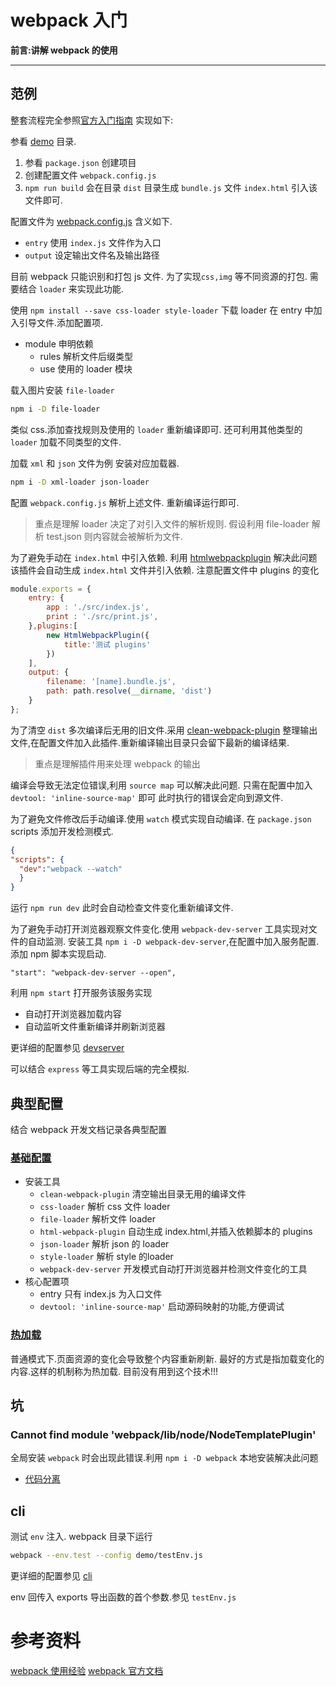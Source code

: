 webpack 入门
===
**前言:讲解 webpack 的使用**

---

## 

## 范例
整套流程完全参照[官方入门指南](https://webpack.js.org/guides/getting-started/)
实现如下:


参看 [demo](demo) 目录.

1. 参看 `package.json` 创建项目
2. 创建配置文件 `webpack.config.js`
3. `npm run build` 会在目录 `dist` 目录生成 `bundle.js` 文件
`index.html` 引入该文件即可.

配置文件为 [webpack.config.js](demo/webpack.config.js) 含义如下.

* `entry` 使用 `index.js` 文件作为入口 
* `output` 设定输出文件名及输出路径
 
目前 webpack 只能识别和打包 js 文件.
为了实现`css,img` 等不同资源的打包.
需要结合 `loader` 来实现此功能.

使用 `npm install --save css-loader style-loader` 下载 loader
在 entry 中加入引导文件.添加配置项.

* module 申明依赖
    * rules 解析文件后缀类型
    * use 使用的 loader 模块
    
载入图片安装 `file-loader`
```bash
npm i -D file-loader 
```

类似 css.添加查找规则及使用的 `loader` 重新编译即可.
还可利用其他类型的 `loader` 加载不同类型的文件.

加载 `xml` 和 `json` 文件为例
安装对应加载器.
```bash
npm i -D xml-loader json-loader 
```

配置 `webpack.config.js` 解析上述文件.
重新编译运行即可.

> 重点是理解 loader 决定了对引入文件的解析规则.
假设利用 file-loader 解析 test.json 则内容就会被解析为文件.

为了避免手动在 `index.html` 中引入依赖.
利用 [htmlwebpackplugin](https://webpack.js.org/plugins/html-webpack-plugin/) 解决此问题
该插件会自动生成 `index.html` 文件并引入依赖.
注意配置文件中 plugins 的变化

```js
module.exports = {
    entry: {
        app : './src/index.js',
        print : './src/print.js',
    },plugins:[
        new HtmlWebpackPlugin({
            title:'测试 plugins'
        })
    ],
    output: {
        filename: '[name].bundle.js',
        path: path.resolve(__dirname, 'dist')
    }
};
```

为了清空 `dist` 多次编译后无用的旧文件.采用
[clean-webpack-plugin](https://github.com/johnagan/clean-webpack-plugin)
整理输出文件,在配置文件加入此插件.重新编译输出目录只会留下最新的编译结果.

> 重点是理解插件用来处理 webpack 的输出

编译会导致无法定位错误,利用 `source map` 可以解决此问题.
只需在配置中加入 `devtool: 'inline-source-map'` 即可
此时执行的错误会定向到源文件.

为了避免文件修改后手动编译.使用 `watch` 模式实现自动编译.
在 `package.json` scripts 添加开发检测模式.
```json
{
"scripts": {
  "dev":"webpack --watch"
  }
}
``` 

运行 `npm run dev` 此时会自动检查文件变化重新编译文件.

为了避免手动打开浏览器观察文件变化.使用 `webpack-dev-server` 工具实现对文件的自动监测.
安装工具 `npm i -D webpack-dev-server`,在配置中加入服务配置.
添加 npm 脚本实现启动.

```
"start": "webpack-dev-server --open",
```

利用 `npm start` 打开服务该服务实现
* 自动打开浏览器加载内容
* 自动监听文件重新编译并刷新浏览器

更详细的配置参见 [devserver](https://webpack.js.org/configuration/dev-server/)

可以结合 `express` 等工具实现后端的完全模拟.


## 典型配置
结合 webpack 开发文档记录各典型配置

### [基础配置](typical_config/basic)
* 安装工具
    * `clean-webpack-plugin` 清空输出目录无用的编译文件
    * `css-loader` 解析 css 文件 loader
    * `file-loader` 解析文件 loader
    * `html-webpack-plugin` 自动生成 index.html,并插入依赖脚本的 plugins
    * `json-loader` 解析 json 的 loader
    * `style-loader` 解析 style 的loader
    * `webpack-dev-server` 开发模式自动打开浏览器并检测文件变化的工具
* 核心配置项
    * entry 只有 index.js 为入口文件
    * `devtool: 'inline-source-map'` 启动源码映射的功能,方便调试
### [热加载](https://webpack.js.org/guides/hot-module-replacement/)
普通模式下.页面资源的变化会导致整个内容重新刷新.
最好的方式是指加载变化的内容.这样的机制称为热加载.
目前没有用到这个技术!!!

## 坑
###  Cannot find module 'webpack/lib/node/NodeTemplatePlugin'
全局安装 `webpack` 时会出现此错误.利用 `npm i -D webpack` 本地安装解决此问题


* [代码分离](https://doc.webpack-china.org/guides/code-splitting)


## cli 
测试 `env` 注入.
webpack 目录下运行

```bash
webpack --env.test --config demo/testEnv.js
```

更详细的配置参见 [cli](https://webpack.js.org/api/cli/)

env 回传入 exports 导出函数的首个参数.参见 `testEnv.js`




# 参考资料
[webpack 使用经验](https://zhuanlan.zhihu.com/p/29161762?utm_source=wechat_session&amp;utm_medium=social)
[webpack 官方文档](https://webpack.js.org/guides/getting-started/)


